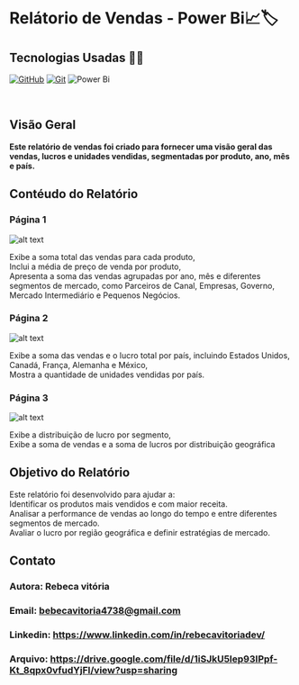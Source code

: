 </h1>
<h1>
   <span>Relátorio de Vendas - Power Bi📈🏷️</span>
</h1>

## Tecnologias Usadas 👩‍💻
[![GitHub](https://img.shields.io/badge/GitHub-000?style=for-the-badge&logo=github&logoColor=30A3DC)](https://docs.github.com/)
[![Git](https://img.shields.io/badge/Git-000?style=for-the-badge&logo=git&logoColor=E94D5F)](https://git-scm.com/doc)
![Power Bi](https://img.shields.io/badge/power_bi-F2C811?style=for-the-badge&logo=powerbi&logoColor=black)

<br />

## Visão Geral
 <b>Este relatório de vendas foi criado para fornecer uma visão geral das vendas, lucros e unidades vendidas, segmentadas por produto, ano, mês e país. </b>

## Contéudo do Relatório
### Página 1
![alt text](image.png)
<p>Exibe a soma total das vendas para cada produto, <br>
Inclui a média de preço de venda por produto, <br>
Apresenta a soma das vendas agrupadas por ano, mês e diferentes segmentos de mercado, como Parceiros de Canal, Empresas, Governo, Mercado Intermediário e Pequenos Negócios.
</p>

### Página 2
 ![alt text](image-1.png)
<p> Exibe a soma das vendas e o lucro total por país, incluindo Estados Unidos, Canadá, França, Alemanha e México, <br>
   Mostra a quantidade de unidades vendidas por país. </p>

### Página 3
![alt text](image-2.png)
<p> Exibe a distribuição de lucro por segmento, <br>
     Exibe a soma de vendas e a soma de lucros por distribuição geográfica</p>

## Objetivo do Relatório
<p>
Este relatório foi desenvolvido para ajudar a: <br>
Identificar os produtos mais vendidos e com maior receita.<br>
Analisar a performance de vendas ao longo do tempo e entre diferentes segmentos de mercado.<br>
Avaliar o lucro por região geográfica e definir estratégias de mercado.
</p>
    
## Contato
   ### Autora: Rebeca vitória
   ### Email: bebecavitoria4738@gmail.com
   ### Linkedin: https://www.linkedin.com/in/rebecavitoriadev/
   ### Arquivo: https://drive.google.com/file/d/1iSJkU5lep93IPpf-Kt_8qpx0vfudYjFl/view?usp=sharing


       




  
